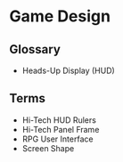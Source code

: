 # Game Design

## Glossary

- Heads-Up Display (HUD)

## Terms

- Hi-Tech HUD Rulers
- Hi-Tech Panel Frame
- RPG User Interface
- Screen Shape

<!--
https://graphicriver.net/item/30-hitech-panels-frames-and-screens-shapes/22556633
https://graphicriver.net/item/30-hitech-frames-panels-and-screens/22549474
https://graphicriver.net/item/39-hitech-panels-custom-shapes/20461064
https://graphicriver.net/item/50-hitech-frames-custom-shapes/20461030
https://graphicriver.net/item/hitech-ui-kit-v1/22631045
https://graphicriver.net/item/mmo-rpg-sci-fi-game-ui-elements/19790516

https://graphicriver.net/item/20-hitech-lines-custom-shapes/20460772
https://graphicriver.net/item/hitech-lines-and-arrows-set/20460596
-->
